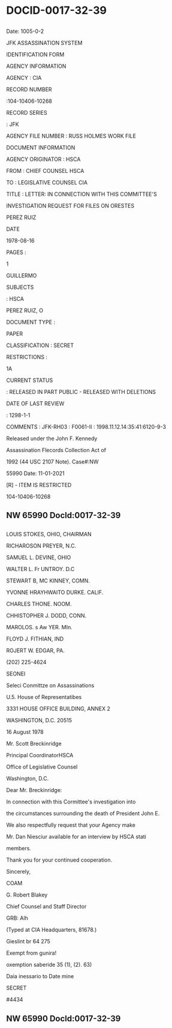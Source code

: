 # DOCID-0017-32-39

##
Date: 1005-0-2

JFK ASSASSINATION SYSTEM

IDENTIFICATION FORM

AGENCY INFORMATION

AGENCY : CIA

RECORD NUMBER

:104-10406-10268

RECORD SERIES

: JFK

AGENCY FILE NUMBER : RUSS HOLMES WORK FILE

DOCUMENT INFORMATION

AGENCY ORIGINATOR : HSCA

FROM : CHIEF COUNSEL HSCA

TO : LEGISLATIVE COUNSEL CIA

TITLE : LETTER: IN CONNECTION WITH THIS COMMITTEE'S

INVESTIGATION REQUEST FOR FILES ON ORESTES

PEREZ RUIZ

DATE

1978-08-16

PAGES :

1

GUILLERMO

SUBJECTS

: HSCA

PEREZ RUIZ, O

DOCUMENT TYPE :

PAPER

CLASSIFICATION : SECRET

RESTRICTIONS :

1A

CURRENT STATUS

: RELEASED IN PART PUBLIC - RELEASED WITH DELETIONS

DATE OF LAST REVIEW

: 1298-1-1

COMMENTS : JFK-RH03 : F0061-II : 1998.11.12.14:35:41:6120-9-3

Released under the John F. Kennedy

Assassination Flecords Collection Act of

1992 (44 USC 2107 Note). Case#:NW

55990 Date: 11-01-2021

[R] - ITEM IS RESTRICTED

104-10406-10268

NW 65990 Docld:0017-32-39
---

##
LOUIS STOKES, OHIO, CHAIRMAN

RICHAROSON PREYER, N.C.

SAMUEL L. DEVINE, OHIO

WALTER L. Fr UNTROY. D.C

STEWART B, MC KINNEY, COMN.

YVONNE HRAYHWAITO DURKE. CALIF.

CHARLES THONE. NOOM.

CHHISTOPHER J. DODD, CONN.

MAROLOS. s Aw YER. MIn.

FLOYD J. FITHIAN, IND

ROJERT W. EDGAR, PA.

(202) 225-4624

SEONEI

Seleci Conmittze on Assassinations

U.5. House of Representatibes

3331 HOUSE OFFICE BUILDING, ANNEX 2

WASHINGTON, D.C. 20515

16 August 1978

Mr. Scott Breckinridge

Principal CoordinatorHSCA

Office of Legislative Counsel

Washington, D.C.

Dear Mr. Breckinridge:

In connection with this Cormittee's investigation into

the circumstances surrounding the death of President John E.

We also respectfully request that your Agency make

Mr. Dan Niesciur available for an interview by HSCA stati

members.

Thank you for your continued cooperation.

Sincerely,

COAM

G. Robert Blakey

Chief Counsel and Staff Director

GRB: Alh

(Typed at CIA Headquarters, 81678.)

Gieslint br 64 275

Exempt from gunira!

oxemption saberide 35 (1), (2). 63)

Daia inessario to Date mine

SECRET

#4434

NW 65990 Docld:0017-32-39
---

